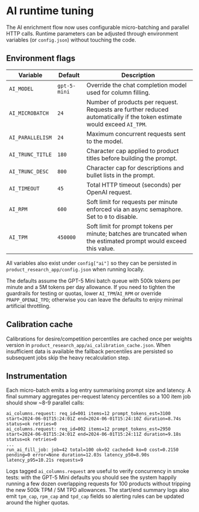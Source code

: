 # AI runtime tuning

The AI enrichment flow now uses configurable micro-batching and parallel HTTP calls. Runtime parameters can be adjusted through environment variables (or `config.json`) without touching the code.

## Environment flags

| Variable | Default | Description |
| --- | --- | --- |
| `AI_MODEL` | `gpt-5-mini` | Override the chat completion model used for column filling. |
| `AI_MICROBATCH` | `24` | Number of products per request. Requests are further reduced automatically if the token estimate would exceed `AI_TPM`. |
| `AI_PARALLELISM` | `24` | Maximum concurrent requests sent to the model. |
| `AI_TRUNC_TITLE` | `180` | Character cap applied to product titles before building the prompt. |
| `AI_TRUNC_DESC` | `800` | Character cap for descriptions and bullet lists in the prompt. |
| `AI_TIMEOUT` | `45` | Total HTTP timeout (seconds) per OpenAI request. |
| `AI_RPM` | `600` | Soft limit for requests per minute enforced via an async semaphore. Set to `0` to disable. |
| `AI_TPM` | `450000` | Soft limit for prompt tokens per minute; batches are truncated when the estimated prompt would exceed this value. |

All variables also exist under `config["ai"]` so they can be persisted in `product_research_app/config.json` when running locally.

The defaults assume the GPT-5 Mini batch queue with 500k tokens per minute and a 5M tokens per day allowance. If you need to tighten the guardrails for testing or quotas, lower `AI_TPM`/`AI_RPM` or override `PRAPP_OPENAI_TPD`; otherwise you can leave the defaults to enjoy minimal artificial throttling.

## Calibration cache

Calibrations for desire/competition percentiles are cached once per weights version in `product_research_app/ai_calibration_cache.json`. When insufficient data is available the fallback percentiles are persisted so subsequent jobs skip the heavy recalculation step.

## Instrumentation

Each micro-batch emits a log entry summarising prompt size and latency. A final summary aggregates per-request latency percentiles so a 100 item job should show ~8-9 parallel calls:

```
ai_columns.request: req_id=001 items=12 prompt_tokens_est=3100 start=2024-06-01T15:24:01Z end=2024-06-01T15:24:10Z duration=8.74s status=ok retries=0
ai_columns.request: req_id=002 items=12 prompt_tokens_est=2950 start=2024-06-01T15:24:01Z end=2024-06-01T15:24:11Z duration=9.18s status=ok retries=0
...
run_ai_fill_job: job=42 total=100 ok=92 cached=8 ko=0 cost=0.2150 pending=0 error=None duration=12.03s latency_p50=8.90s latency_p95=10.21s requests=9
```

Logs tagged `ai_columns.request` are useful to verify concurrency in smoke tests: with the GPT-5 Mini defaults you should see the system happily running a few dozen overlapping requests for 100 products without tripping the new 500k TPM / 5M TPD allowances. The start/end summary logs also emit `tpm_cap`, `rpm_cap` and `tpd_cap` fields so alerting rules can be updated around the higher quotas.

